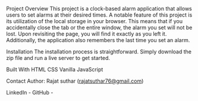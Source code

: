 
Project Overview
This project is a clock-based alarm application that allows users to set alarms at their desired times. A notable feature of this project is its utilization of the local storage in your browser. This means that if you accidentally close the tab or the entire window, the alarm you set will not be lost. Upon revisiting the page, you will find it exactly as you left it. Additionally, the application also remembers the last time you set an alarm.

Installation
The installation process is straightforward. Simply download the zip file and run a live server to get started.

Built With
HTML
CSS
Vanilla JavaScript

Contact
Author: Rajat suthar (rajatsuthar76@gmail.com)

LinkedIn - 
GitHub -